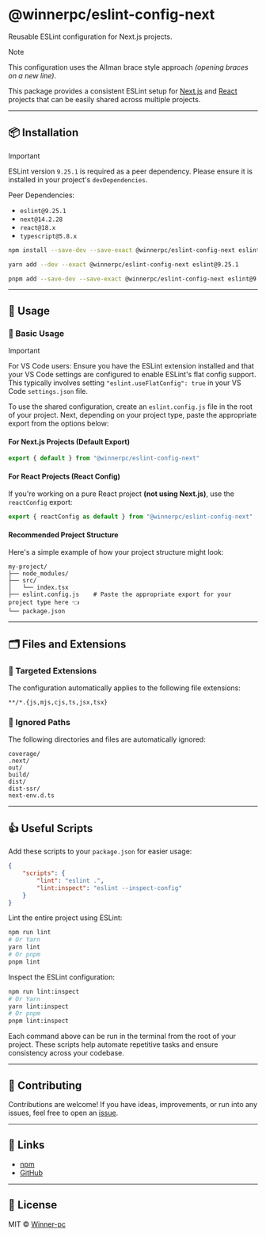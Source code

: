 # @winnerpc/eslint-config-next

Reusable ESLint configuration for Next.js projects.

> [!NOTE]
> This configuration uses the Allman brace style approach _(opening braces on a new line)_.

This package provides a consistent ESLint setup for [Next.js](#for-nextjs-projects-default-export) and [React](#for-react-projects-react-config) projects that can be easily shared across multiple projects.

---

## 📦 Installation

> [!IMPORTANT]
> ESLint version `9.25.1` is required as a peer dependency. Please ensure it is installed in your project's `devDependencies`.
>
> Peer Dependencies:
>
> - `eslint@9.25.1`
> - `next@14.2.28`
> - `react@18.x`
> - `typescript@5.8.x`

```bash
npm install --save-dev --save-exact @winnerpc/eslint-config-next eslint@9.25.1
```

```bash
yarn add --dev --exact @winnerpc/eslint-config-next eslint@9.25.1
```

```bash
pnpm add --save-dev --save-exact @winnerpc/eslint-config-next eslint@9.25.1
```

---

## 🚀 Usage

### 🔧 Basic Usage

> [!IMPORTANT]
> For VS Code users: Ensure you have the ESLint extension installed and that your VS Code settings are configured to enable ESLint's flat config support. This typically involves setting `"eslint.useFlatConfig": true` in your VS Code `settings.json` file.

To use the shared configuration, create an `eslint.config.js` file in the root of your project. Next, depending on your project type, paste the appropriate export from the options below:

#### For Next.js Projects (Default Export)

```js
export { default } from "@winnerpc/eslint-config-next"
```

#### For React Projects (React Config)

If you're working on a pure React project **(not using Next.js)**, use the `reactConfig` export:

```js
export { reactConfig as default } from "@winnerpc/eslint-config-next"
```

#### Recommended Project Structure

Here's a simple example of how your project structure might look:

```
my-project/
├── node_modules/
├── src/
│   └── index.tsx
├── eslint.config.js    # Paste the appropriate export for your project type here 👈
└── package.json
```

---

## 🗂️ Files and Extensions

### 🎯 Targeted Extensions

The configuration automatically applies to the following file extensions:

```
**/*.{js,mjs,cjs,ts,jsx,tsx}
```

### 🚫 Ignored Paths

The following directories and files are automatically ignored:

```
coverage/
.next/
out/
build/
dist/
dist-ssr/
next-env.d.ts
```

---

## 👍 Useful Scripts

Add these scripts to your `package.json` for easier usage:

```json
{
    "scripts": {
        "lint": "eslint .",
        "lint:inspect": "eslint --inspect-config"
    }
}
```

Lint the entire project using ESLint:

```bash
npm run lint
# Or Yarn
yarn lint
# Or pnpm
pnpm lint
```

Inspect the ESLint configuration:

```bash
npm run lint:inspect
# Or Yarn
yarn lint:inspect
# Or pnpm
pnpm lint:inspect
```

Each command above can be run in the terminal from the root of your project. These scripts help automate repetitive tasks and ensure consistency across your codebase.

---

## 🤝 Contributing

Contributions are welcome! If you have ideas, improvements, or run into any issues, feel free to open an [issue](https://github.com/Winner-pc/eslint-config-next/issues).

---

## 🔗 Links

- [npm](https://www.npmjs.com/package/@winnerpc/eslint-config-next)
- [GitHub](https://github.com/Winner-pc/eslint-config-next)

---

## 📃 License

MIT © [Winner-pc](https://github.com/Winner-pc)
